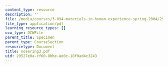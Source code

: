 ```yaml
---
content_type: resource
description: ''
file: /media/courses/3-094-materials-in-human-experience-spring-2004/29527e0acf608bbeae0c18f0ad4c3243_nosering3.pdf
file_type: application/pdf
learning_resource_types: []
ocw_type: OCWFile
parent_title: Specimen
parent_type: CourseSection
resourcetype: Document
title: nosering3.pdf
uid: 29527e0a-cf60-8bbe-ae0c-18f0ad4c3243
---
```

